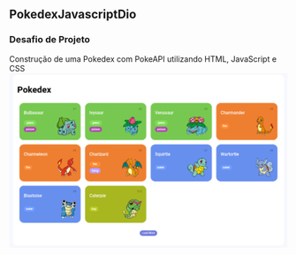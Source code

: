 <h2>PokedexJavascriptDio</h2>

<h3>Desafio de Projeto</h3>
Construção de uma Pokedex com PokeAPI utilizando HTML, JavaScript e CSS

<img src="https://github.com/siqueira91/PokedexJavascriptDio/blob/main/Pokedex.png?raw=true">
